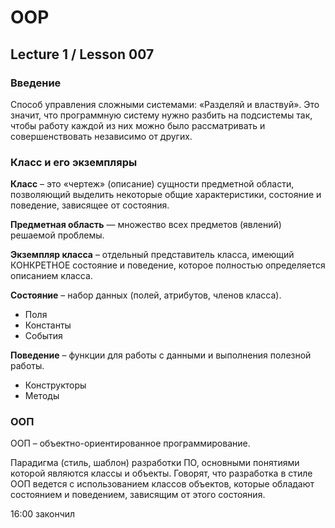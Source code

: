 # OOP

## Lecture 1 / Lesson 007

### **Введение**

Способ управления сложными системами:
«Разделяй и властвуй».
Это значит, что программную систему нужно
разбить на подсистемы так, чтобы работу каждой
из них можно было рассматривать и совершенствовать
независимо от других.

### **Класс и его экземпляры** 

**Класс** – это «чертеж» (описание) сущности
предметной области, позволяющий выделить
некоторые общие характеристики, состояние
и поведение, зависящее от состояния.

**Предметная область** — множество всех предметов
(явлений) решаемой проблемы.

**Экземпляр класса** – отдельный представитель
класса, имеющий КОНКРЕТНОЕ состояние
и поведение, которое полностью определяется
описанием класса.

**Состояние** – набор данных (полей, атрибутов,
членов класса).
* Поля
* Константы
* События

**Поведение** – функции для работы с данными
и выполнения полезной работы.
* Конструкторы
* Методы

### **ООП**
ООП – объектно-ориентированное программирование.

Парадигма (стиль, шаблон) разработки ПО, основными
понятиями которой являются классы и объекты.
Говорят, что разработка в стиле ООП ведется
с использованием классов объектов, которые
обладают состоянием и поведением, зависящим
от этого состояния.

16:00 закончил
